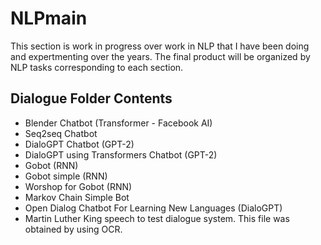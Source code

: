 # NLPmain
This section is work in progress over work in NLP that I have been doing and expertmenting over the years. The final product will be organized by NLP tasks corresponding to each section. 

## Dialogue Folder Contents
* Blender Chatbot (Transformer - Facebook AI)
* Seq2seq Chatbot
* DialoGPT Chatbot (GPT-2)
* DialoGPT using Transformers Chatbot (GPT-2)
* Gobot (RNN)
* Gobot simple (RNN)
* Worshop for Gobot (RNN)
* Markov Chain Simple Bot 
* Open Dialog Chatbot For Learning New Languages (DialoGPT)
* Martin Luther King speech to test dialogue system. This file was obtained by using OCR. 
  
